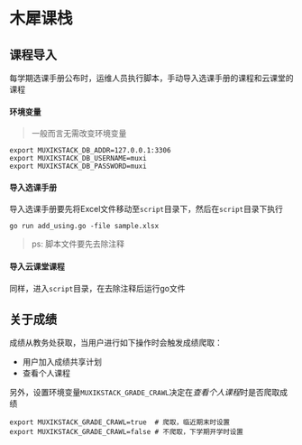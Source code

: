 # 木犀课栈

## 课程导入

每学期选课手册公布时，运维人员执行脚本，手动导入选课手册的课程和云课堂的课程

#### 环境变量

> 一般而言无需改变环境变量

```shell
export MUXIKSTACK_DB_ADDR=127.0.0.1:3306
export MUXIKSTACK_DB_USERNAME=muxi
export MUXIKSTACK_DB_PASSWORD=muxi
```

#### 导入选课手册

导入选课手册要先将Excel文件移动至`script`目录下，然后在`script`目录下执行

```shell
go run add_using.go -file sample.xlsx
```

>ps: 脚本文件要先去除注释

#### 导入云课堂课程

同样，进入`script`目录，在去除注释后运行go文件

## 关于成绩

成绩从教务处获取，当用户进行如下操作时会触发成绩爬取：

+ 用户加入成绩共享计划
+ 查看个人课程

另外，设置环境变量`MUXIKSTACK_GRADE_CRAWL`决定在*查看个人课程*时是否爬取成绩

```shell
export MUXIKSTACK_GRADE_CRAWL=true  # 爬取，临近期末时设置
export MUXIKSTACK_GRADE_CRAWL=false # 不爬取，下学期开学时设置
```

